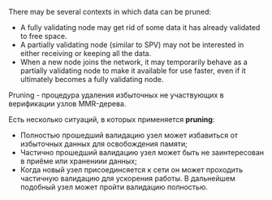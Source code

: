 There may be several contexts in which data can be pruned:

* A fully validating node may get rid of some data it has already validated to
free space.
* A partially validating node (similar to SPV) may not be interested in either
receiving or keeping all the data.
* When a new node joins the network, it may temporarily behave as a partially
validating node to make it available for use faster, even if it ultimately becomes
a fully validating node.

Pruning - процедура удаления избыточных не участвующих в верификации узлов MMR-дерева.

Есть несколько ситуаций, в которых применяется **pruning**:
* Полностью прошедший валидацию узел может избавиться от избыточных данных для освобождения памяти;
* Частично прошедший валидацию узел может быть не заинтересован в приёме или хранениии данных;
* Когда новый узел присоединсяется к сети он может проходить частичную валидацию для ускорения работы. В дальнейшем подобный узел может  пройти валидацию полностью.
